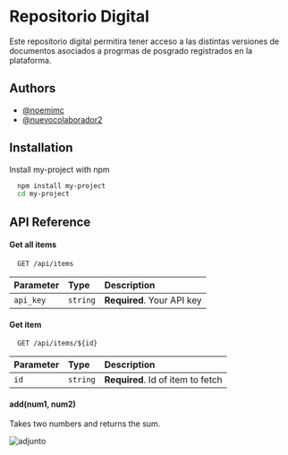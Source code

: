 # Repositorio Digital

Este repositorio digital permitira tener acceso a las distintas versiones de documentos asociados a progrmas de posgrado registrados en la plataforma.

## Authors

- [@noemimc](https://www.github.com/octokatherine)
- [@nuevocolaborador2](https://www.github.com/octokatherine)

## Installation

Install my-project with npm

```bash
  npm install my-project
  cd my-project
```

## API Reference

#### Get all items

```http
  GET /api/items
```

| Parameter | Type     | Description                |
| :-------- | :------- | :------------------------- |
| `api_key` | `string` | **Required**. Your API key |

#### Get item

```http
  GET /api/items/${id}
```

| Parameter | Type     | Description                       |
| :-------- | :------- | :-------------------------------- |
| `id`      | `string` | **Required**. Id of item to fetch |

#### add(num1, num2)

Takes two numbers and returns the sum.

![adjunto](https://ceub.edu.bo/wp-content/uploads/2023/03/PDF.png)
